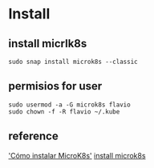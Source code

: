 # Install

## install micrlk8s
```
sudo snap install microk8s --classic
```

## permisios for user 
```
sudo usermod -a -G microk8s flavio
sudo chown -f -R flavio ~/.kube
```


## reference

['Cómo instalar MicroK8s'](https://ubunlog.com/microk8s-una-herramienta-para-desplegar-kubernetes-en-segundos/)
[install microk8s](https://ubuntu.com/tutorials/install-a-local-kubernetes-with-microk8s#2-deploying-microk8s)